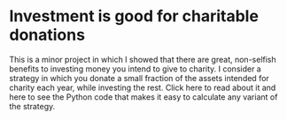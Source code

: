# Investment is good for charitable donations

This is a minor project in which I showed that there are great, non-selfish benefits to investing money you intend to give to charity. I consider a strategy in which you donate a small fraction of the assets intended for charity each year, while investing the rest. Click here to read about it and here to see the Python code that makes it easy to calculate any variant of the strategy.
